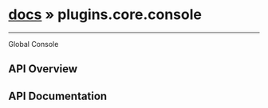 # [docs](index.md) » plugins.core.console
---

Global Console

## API Overview

## API Documentation

